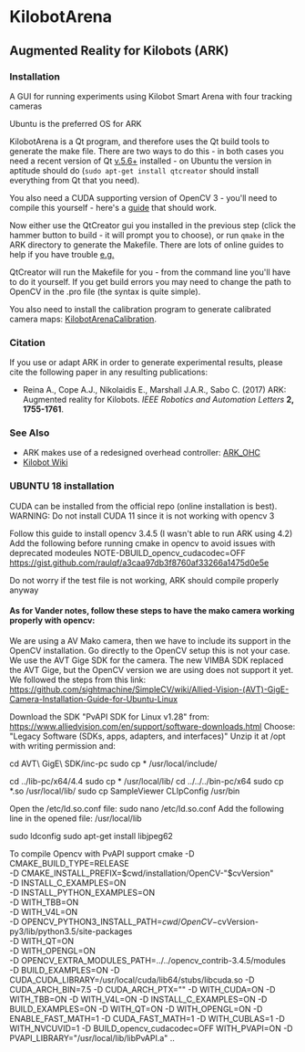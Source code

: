 # KilobotArena
## Augmented Reality for Kilobots (ARK)
### Installation

A GUI for running experiments using Kilobot Smart Arena with four tracking cameras

Ubuntu is the preferred OS for ARK

KilobotArena is a Qt program, and therefore uses the Qt build tools to generate the make file. There are two ways to do this - in both cases you need a recent version of Qt [v.5.6+](www.qt.io) installed - on Ubuntu the version in aptitude should do (`sudo apt-get install qtcreator` should install everything from Qt that you need).

You also need a CUDA supporting version of OpenCV 3 - you'll need to compile this yourself - here's a [guide](https://gist.github.com/filitchp/5645d5eebfefe374218fa2cbf89189aa) that should work. 

Now either use the QtCreator gui you installed in the previous step (click the hammer button to build - it will prompt you to choose), or run `qmake` in the ARK directory to generate the Makefile. There are lots of online guides to help if you have trouble [e.g.](http://doc.qt.io/qtcreator/creator-building-targets.html)

QtCreator will run the Makefile for you - from the command line you'll have to do it yourself. If you get build errors you may need to change the path to OpenCV in the .pro file (the syntax is quite simple).

You also need to install the calibration program to generate calibrated camera maps: [KilobotArenaCalibration](https://github.com/DiODeProject/KilobotArenaCalibration).

### Citation

If you use or adapt ARK in order to generate experimental results, please cite the following paper in any resulting publications:

* Reina A., Cope A.J., Nikolaidis E., Marshall J.A.R., Sabo C. (2017) ARK: Augmented reality for Kilobots. *IEEE Robotics and Automation Letters* **2, 1755-1761**.

### See Also

* ARK makes use of a redesigned overhead controller: [ARK_OHC](https://github.com/DiODeProject/ARK_OHC)
* [Kilobot Wiki](http://diode.group.shef.ac.uk/kilobots/index.php/Kilobots)

### UBUNTU 18 installation 
CUDA can be installed from the official repo (online installation is best). 
WARNING: Do not install CUDA 11 since it is not working with opencv 3

Follow this guide to install opencv 3.4.5 (I wasn't able to run ARK using 4.2)
Add the following before running cmake in opencv to avoid issues with deprecated modeules NOTE-DBUILD_opencv_cudacodec=OFF
https://gist.github.com/raulqf/a3caa97db3f8760af33266a1475d0e5e

Do not worry if the test file is not working, ARK should compile properly anyway

#### As for Vander notes, follow these steps to have the mako camera working properly with opencv:
We are using a AV Mako camera, then we have to include its support in the OpenCV installation. Go directly to the OpenCV setup this is not your case.
We use the AVT Gige SDK for the camera. The new VIMBA SDK replaced the AVT Gige, but the OpenCV version we are using does not support it yet.
We followed the steps from this link: https://github.com/sightmachine/SimpleCV/wiki/Allied-Vision-(AVT)-GigE-Camera-Installation-Guide-for-Ubuntu-Linux

Download the SDK "PvAPI SDK for Linux v1.28" from: https://www.alliedvision.com/en/support/software-downloads.html
Choose: "Legacy Software (SDKs, apps, adapters, and interfaces)"
Unzip it at /opt with writing permission and:

cd AVT\ GigE\ SDK/inc-pc
sudo cp * /usr/local/include/

cd ../lib-pc/x64/4.4
sudo cp * /usr/local/lib/
cd ../../../bin-pc/x64
sudo cp *.so /usr/local/lib/
sudo cp SampleViewer CLIpConfig /usr/bin

Open the /etc/ld.so.conf file:
sudo nano /etc/ld.so.conf
Add the following line in the opened file:
/usr/local/lib


sudo ldconfig
sudo apt-get install libjpeg62

To compile Opencv with PvAPI support 
cmake 
-D CMAKE_BUILD_TYPE=RELEASE             
-D CMAKE_INSTALL_PREFIX=$cwd/installation/OpenCV-"$cvVersion"             
-D INSTALL_C_EXAMPLES=ON             
-D INSTALL_PYTHON_EXAMPLES=ON             
-D WITH_TBB=ON             
-D WITH_V4L=ON            
-D OPENCV_PYTHON3_INSTALL_PATH=$cwd/OpenCV-$cvVersion-py3/lib/python3.5/site-packages       
-D WITH_QT=ON       
-D WITH_OPENGL=ON        
-D OPENCV_EXTRA_MODULES_PATH=../../opencv_contrib-3.4.5/modules      
-D BUILD_EXAMPLES=ON -D CUDA_CUDA_LIBRARY=/usr/local/cuda/lib64/stubs/libcuda.so -D CUDA_ARCH_BIN=7.5 -D CUDA_ARCH_PTX="" 
-D WITH_CUDA=ON 
-D WITH_TBB=ON 
-D WITH_V4L=ON 
-D INSTALL_C_EXAMPLES=ON
-D BUILD_EXAMPLES=ON 
-D WITH_QT=ON 
-D WITH_OPENGL=ON 
-D ENABLE_FAST_MATH=1 
-D CUDA_FAST_MATH=1 
-D WITH_CUBLAS=1
-D WITH_NVCUVID=1 
-D BUILD_opencv_cudacodec=OFF WITH_PVAPI=ON
-D PVAPI_LIBRARY="/usr/local/lib/libPvAPI.a" ..

